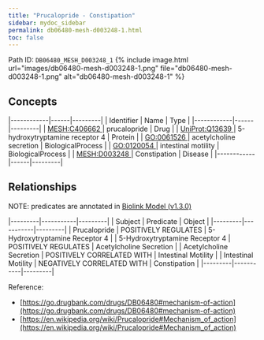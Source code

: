 ```yaml
---
title: "Prucalopride - Constipation"
sidebar: mydoc_sidebar
permalink: db06480-mesh-d003248-1.html
toc: false 
---
```



Path ID: `DB06480_MESH_D003248_1`
{% include image.html url="images/db06480-mesh-d003248-1.png" file="db06480-mesh-d003248-1.png" alt="db06480-mesh-d003248-1" %}

## Concepts

|------------|------|---------|
| Identifier | Name | Type    |
|------------|------|---------|
| <a href="https://identifiers.org/MESH:C406662">MESH:C406662 </a> | prucalopride | Drug |
| <a href="https://identifiers.org/UniProt:Q13639">UniProt:Q13639 </a> | 5-hydroxytryptamine receptor 4 | Protein |
| <a href="https://identifiers.org/GO:0061526">GO:0061526 </a> | acetylcholine secretion | BiologicalProcess |
| <a href="https://identifiers.org/GO:0120054">GO:0120054 </a> | intestinal motility | BiologicalProcess |
| <a href="https://identifiers.org/MESH:D003248">MESH:D003248 </a> | Constipation | Disease |
|------------|------|---------|

## Relationships


NOTE: predicates are annotated in <a href="https://github.com/biolink/biolink-model/releases/tag/v1.3.0">Biolink Model (v1.3.0)</a>

|---------|-----------|---------|
| Subject | Predicate | Object  |
|---------|-----------|---------|
| Prucalopride | POSITIVELY REGULATES | 5-Hydroxytryptamine Receptor 4 |
| 5-Hydroxytryptamine Receptor 4 | POSITIVELY REGULATES | Acetylcholine Secretion |
| Acetylcholine Secretion | POSITIVELY CORRELATED WITH | Intestinal Motility |
| Intestinal Motility | NEGATIVELY CORRELATED WITH | Constipation |
|---------|-----------|---------|

Reference: 
  - [https://go.drugbank.com/drugs/DB06480#mechanism-of-action](https://go.drugbank.com/drugs/DB06480#mechanism-of-action)
  - [https://en.wikipedia.org/wiki/Prucalopride#Mechanism_of_action](https://en.wikipedia.org/wiki/Prucalopride#Mechanism_of_action)

